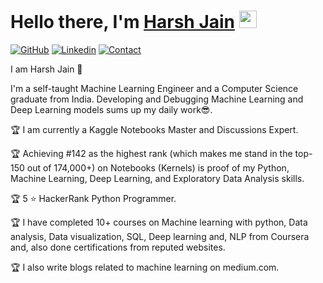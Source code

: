 <h1><strong>Hello there, I'm <a href="https://vikramkrishna.com">Harsh Jain</a></strong> <img src="https://raw.githubusercontent.com/syedareehaquasar/syedareehaquasar/master/gifs/Hi.gif" width="28px"></h1>

[![GitHub](https://img.shields.io/badge/SUPPORT%20AT-GITHUB-blue?style=for-the-badge&logo=github)](https://github.com/jainharsh644) [![Linkedin](https://img.shields.io/badge/MY%20PROFILE-Linkedin-blue?style=for-the-badge&logo=github)](https://www.linkedin.com/in/harsh-jain-6b4502169/) 
 [![Contact](https://img.shields.io/badge/CONTACT-GMAIL-yellow?style=for-the-badge&logo=gmail&logoColor=white)](mailto:m.jainharsh644@gmail.com)
 
I am Harsh Jain 🧔

I'm a self-taught Machine Learning Engineer and a Computer Science graduate from India. Developing and Debugging Machine Learning and Deep Learning models sums up my daily work😎.

🏆 I am currently a Kaggle Notebooks Master and Discussions  Expert. 

🏆 Achieving #142 as the highest rank (which makes me stand in the top-150 out of 174,000+) on Notebooks (Kernels) is proof of my Python, Machine Learning, Deep Learning, and Exploratory Data Analysis skills.

🏆 5 ⭐ HackerRank Python Programmer.

🏆 I have completed 10+ courses on Machine learning with python, Data analysis, Data visualization, SQL, Deep learning and, NLP from Coursera and, also done certifications from reputed websites.

🏆 I also write blogs related to machine learning on medium.com.
